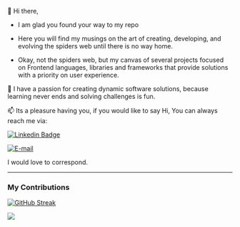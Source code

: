 
👋   Hi there,

 -   I am glad you found your way to my repo
 
 -   Here you will find my musings on the art of creating, developing, and evolving the spiders web until there is no way home. 

 -   Okay, not the spiders web, but my canvas of several projects focused on Frontend languages, libraries and frameworks 
     that provide solutions with a priority on user experience.
 
💞️ I have a passion for creating dynamic software solutions, 
   because learning never ends and solving challenges is fun.

📫 Its a pleasure having you, 
    if you would like to say Hi,
      You can always reach me via:

 [![Linkedin Badge](https://img.shields.io/badge/Bianca%20Uche-0077B5?style=plastic&logo=Linkedin&logoColor=white&link=https://www.linkedin.com/in/bianca-uche/)](https://www.linkedin.com/in/bianca-uche/) 
 
 [![E-mail](https://img.shields.io/badge/Bianca%20Uche-D14836?style=plastic&logo=gmail&logoColor=white)](mailto:uchebianca@gmail.com) 
<br>

   I would love to correspond.
   
---    

<!---
Erudite885/Erudite885 is a ✨ special ✨ repository because its `README.md` (this file) appears on your GitHub profile.
You can click the Preview link to take a look at your changes.
--->


### My Contributions

[![GitHub Streak](https://streak-stats.demolab.com/?user=Erudite885&currStreakNum=2FD3EB&fire=pink&sideLabels=F00&date_format=[Y.]n.j)](https://git.io/streak-stats)


![](https://komarev.com/ghpvc/?username=Erudite885&style=flat-square&label=Profile&color=ffffff)

